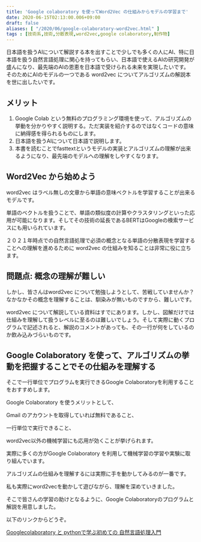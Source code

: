 ```yaml
---
title: 'Google colaboratory を使ってWord2Vec の仕組みからモデルの学習まで'
date: 2020-06-15T02:13:00.006+09:00
draft: false
aliases: [ "/2020/06/google-colaboratory-word2vec.html" ]
tags : [技術系,技術,分散表現,word2vec,google colaboratory,制作物]
---
```


日本語を扱うAIについて解説する本を出すことで少しでも多くの人にAI、特に日本語を扱う自然言語処理に関心を持ってもらい、日本語で使えるAIの研究開発が盛んになり、最先端のAIの恩恵を日本語で受けられる未来を実現したいです。
そのためにAIのモデルの一つである word2vec についてアルゴリズムの解説本を世に出したいです。

## メリット
1. Google Colab という無料のプログラミング環境を使って、アルゴリズムの挙動を分かりやすく説明する。ただ実装を紹介するのではなくコードの意味に納得感を得られるものにします。
2. 日本語を扱うAIについて日本語で説明します。
3. 本書を読むことでfasttextというモデルの実装とアルゴリズムの理解が出来るようになり、最先端のモデルへの理解をしやすくなります。

## Word2Vec から始めよう

word2vec はラベル無しの文章から単語の意味ベクトルを学習することが出来るモデルです。

単語のベクトルを扱うことで、単語の類似度の計算やクラスタリングといった応用が可能になります。そしてその技術の延長であるBERTはGoogleの検索サービスにも用いられています。

２０２１年時点での自然言語処理で必須の概念となる単語の分散表現を学習することへの理解を進めるために word2vec の仕組みを知ることは非常に役に立ちます。

## 問題点: 概念の理解が難しい

しかし、皆さんはword2vec について勉強しようとして、苦戦していませんか？なかなかその概念を理解することは、馴染みが無いものですから、難しいです。

word2vec について解説している資料はすでにあります。しかし、図解だけでは仕組みを理解して扱うレベルに至るのは難しいでしょう。そして実際に動くプログラムで記述されると、解説のコメントがあっても、その一行が何をしているのか飲み込みづらいものです。

## Google Colaboratory を使って、アルゴリズムの挙動を把握することでその仕組みを理解する

そこで一行単位でプログラムを実行できるGoogle Colaboratoryを利用することをおすすめします。

Google Colaboratory を使うメリットとして、

Gmail のアカウントを取得していれば無料であること、

一行単位で実行できること、

word2vec以外の機械学習にも応用が効くことが挙げられます。

実際に多くの方がGoogle Colaboratory を利用して機械学習の学習や実験に取り組んでいます。

アルゴリズムの仕組みを理解するには実際に手を動かしてみるのが一番です。

私も実際にword2vecを動かして遊びながら、理解を深めていきました。

そこで皆さんの学習の助けとなるように、Google Colaboratoryのプログラムと解説を用意しました。

以下のリンクからどうぞ。

[Googlecolaboratory と pythonで学ぶ初めての 自然言語処理入門](https://subcul-science.booth.pm/items/1562211)
